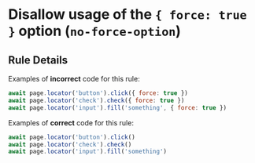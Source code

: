 # Disallow usage of the `{ force: true }` option (`no-force-option`)

## Rule Details

Examples of **incorrect** code for this rule:

```javascript
await page.locator('button').click({ force: true })
await page.locator('check').check({ force: true })
await page.locator('input').fill('something', { force: true })
```

Examples of **correct** code for this rule:

```javascript
await page.locator('button').click()
await page.locator('check').check()
await page.locator('input').fill('something')
```
